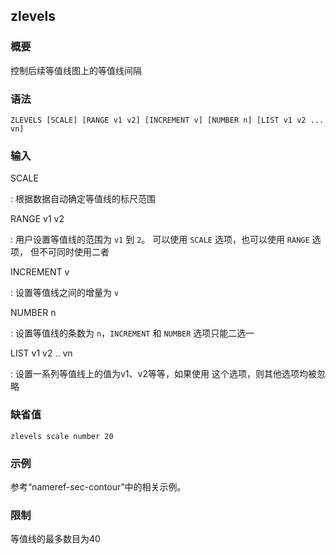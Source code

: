 ## zlevels 

### 概要

控制后续等值线图上的等值线间隔

### 语法

``` {.bash}
ZLEVELS [SCALE] [RANGE v1 v2] [INCREMENT v] [NUMBER n] [LIST v1 v2 ... vn]
```

### 输入

SCALE

:   根据数据自动确定等值线的标尺范围

RANGE v1 v2

:   用户设置等值线的范围为 `v1` 到 `2`。 可以使用 `SCALE`
    选项，也可以使用 `RANGE` 选项， 但不可同时使用二者

INCREMENT v

:   设置等值线之间的增量为 `v`

NUMBER n

:   设置等值线的条数为 `n`，`INCREMENT` 和 `NUMBER` 选项只能二选一

LIST v1 v2 .. vn

:   设置一系列等值线上的值为v1、v2等等，如果使用
    这个选项，则其他选项均被忽略

### 缺省值

``` {.bash}
zlevels scale number 20
```

### 示例

参考“nameref-sec-contour”中的相关示例。

### 限制

等值线的最多数目为40
